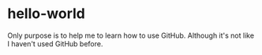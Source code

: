 # hello-world
Only purpose is to help me to learn how to use GitHub.
Although it's not like I haven't used GitHub before.
